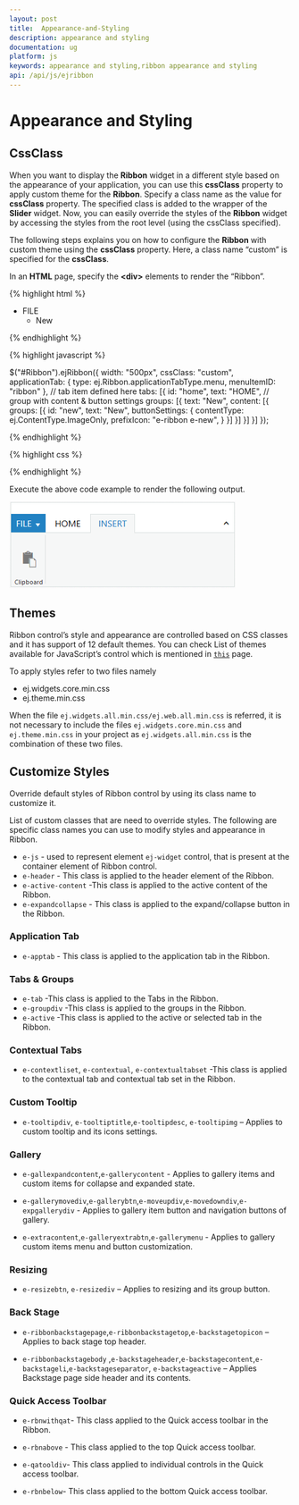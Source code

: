 ```yaml
---
layout: post
title:  Appearance-and-Styling
description: appearance and styling
documentation: ug
platform: js
keywords: appearance and styling,ribbon appearance and styling
api: /api/js/ejribbon
---
```


# Appearance and Styling

## CssClass 

When you want to display the **Ribbon** widget in a different style based on the appearance of your application, you can use this **cssClass** property to apply custom theme for the **Ribbon**. Specify a class name as the value for **cssClass** property. The specified class is added to the wrapper of the **Slider** widget. Now, you can easily override the styles of the **Ribbon** widget by accessing the styles from the root level (using the cssClass specified).

The following steps explains you on how to configure the **Ribbon** with custom theme using the **cssClass** property. Here, a class name “custom” is specified for the **cssClass**.

In an **HTML** page, specify the **&lt;div&gt;** elements to render the “Ribbon”.

{% highlight html %}

<div id="Ribbon"></div>
<ul id="ribbon">
    <li>
        <a>FILE</a>
        <ul>
            <li><a>New</a></li>
        </ul>
    </li>
</ul>

{% endhighlight %}


{% highlight javascript %}

$("#Ribbon").ejRibbon({
    width: "500px",
    cssClass: "custom",
    applicationTab: {
        type: ej.Ribbon.applicationTabType.menu,
        menuItemID: "ribbon"
    },
    // tab item defined here
    tabs: [{
        id: "home",
        text: "HOME",
        // group with content & button settings
        groups: [{
            text: "New",
            content: [{
                groups: [{
                    id: "new",
                    text: "New",
                    buttonSettings: {
                        contentType: ej.ContentType.ImageOnly,
                        prefixIcon: "e-ribbon e-new",
                    }
                }]
            }]
        }]
    }]
});

{% endhighlight %}

{% highlight css %}

<style>

.custom.e-js .e-header {
    background: #179bd7;
}

.custom.e-js .e-content {
   background: #ddd;
}

.custom .e-rbn-button.e-btn.e-select {
    background: #f5f5f5;
    color: #333;
}

</style>



{% endhighlight %}


Execute the above code example to render the following output.

![](Appearance-and-Styling_images/Appearance-and-Styling_img1.png) 



## Themes

Ribbon control’s style and appearance are controlled based on CSS classes and it has support of 12 default themes. You can check List of themes available for JavaScript’s control which is mentioned in [`this`](https://help.syncfusion.com/js/theming-in-essential-javascript-components) page.

To apply styles refer to two files namely

*	ej.widgets.core.min.css 
*	ej.theme.min.css

When the file `ej.widgets.all.min.css/ej.web.all.min.css` is referred, it is not necessary to include the files `ej.widgets.core.min.css` and `ej.theme.min.css` in your project as `ej.widgets.all.min.css` is the combination of these two files.

## Customize Styles

Override default styles of Ribbon control by using its class name to customize it.

List of custom classes that are need to override styles. The following are specific class names you can use to modify styles and appearance in Ribbon.

*	`e-js` -  used to represent element `ej-widget` control, that is present at the container element of Ribbon control.
*	`e-header` - This class is applied to the header element of the Ribbon.
*	`e-active-content` -This class is applied to the active content of the Ribbon.
*	`e-expandcollapse` - This class is applied to the expand/collapse button in the Ribbon.

### Application Tab

*   `e-apptab` - This class is applied to the application tab in the Ribbon.

### Tabs & Groups

*	`e-tab` -This class is applied to the Tabs in the Ribbon.
*	`e-groupdiv` -This class is applied to the groups in the Ribbon.
*	`e-active` -This class is applied to the active or selected tab in the Ribbon.

### Contextual Tabs

*	`e-contextliset`, `e-contextual`, `e-contextualtabset` -This class is applied to the contextual tab and contextual tab set in the Ribbon.

### Custom Tooltip

*	`e-tooltipdiv`, `e-tooltiptitle`,`e-tooltipdesc`, `e-tooltipimg` – Applies to custom tooltip and its icons settings.

### Gallery

*	`e-gallexpandcontent`,`e-gallerycontent` - Applies  to gallery items and custom items for collapse and expanded state.

*	`e-gallerymovediv`,`e-gallerybtn`,`e-moveupdiv`,`e-movedowndiv`,`e-expgallerydiv` - Applies  to gallery item button and navigation buttons of gallery.

*	`e-extracontent`,`e-galleryextrabtn`,`e-gallerymenu`  - Applies  to gallery custom items menu and button customization.

### Resizing

*	`e-resizebtn`, `e-resizediv` – Applies to resizing and its group button.

### Back Stage

*	`e-ribbonbackstagepage`,`e-ribbonbackstagetop`,`e-backstagetopicon` – Applies to back stage top header.

*	`e-ribbonbackstagebody` ,`e-backstageheader`,`e-backstagecontent`,`e-backstageli`,`e-backstageseparator`, `e-backstageactive` – Applies Backstage page side header and its contents.

### Quick Access Toolbar

*   `e-rbnwithqat`- This class applied to the Quick access toolbar in the Ribbon.

*   `e-rbnabove` - This class applied to the top Quick access toolbar.

*   `e-qatooldiv`- This class applied to individual controls in the Quick access toolbar.

*   `e-rbnbelow`- This class applied to the bottom Quick access toolbar.